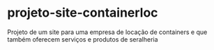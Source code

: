# projeto-site-containerloc
 Projeto de um site para uma empresa de locação de containers e que também oferecem serviços e produtos de seralheria
